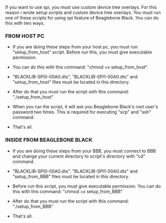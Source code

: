 If you want to use spi, you must use custom device tree overlays.
For this reason i wrote setup scripts and custom device tree overlays.
You must run one of these scripts for using spi feature of Beaglebone
Black. You can do this with two ways.

### FROM HOST PC

- If you are doing these steps from your host pc, you must run 
"setup_from_host" script. Before run this, you must give executable 
permission. 

- You can do this with this command: "chmod +x setup_from_host"

- "BLACKLIB-SPI0-00A0.dts", "BLACKLIB-SPI1-00A0.dts" and "setup_from_host" files
must be located in this directory.

- After do that you must run the script with this command: "./setup_from_host"

- When you run the script, it will ask you Beaglebone Black's root user's
password two times. This is required for executing "scp" and "ssh" command.

- That's all.



### INSIDE FROM BEAGLEBONE BLACK

- If you are doing these steps from your BBB, you must connect to BBB and
change your current directory to script's directory with "cd" command. 

- "BLACKLIB-SPI0-00A0.dts", "BLACKLIB-SPI1-00A0.dts" and "setup_from_BBB" files
must be located in this directory.

- Before run this script, you must give executable permission. You can do this 
with this command: "chmod +x setup_from_BBB"

- After do that you must run the script with this command: "./setup_from_BBB"

- That's all. 

